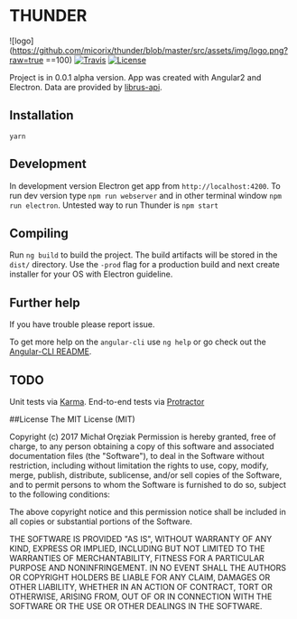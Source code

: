 # THUNDER
  ![logo](https://github.com/micorix/thunder/blob/master/src/assets/img/logo.png?raw=true ==100)
  [![Travis](https://img.shields.io/travis/rust-lang/rust.svg)]()
  [![License](https://img.shields.io/badge/license-MIT-green.svg?style=flat)](http://opensource.org/licenses/MIT)

Project is in 0.0.1 alpha version. App was created with Angular2 and Electron. Data are provided by [librus-api](https://github.com/Mati365/librus-api).


## Installation
```
yarn
```

## Development
In development version Electron get app from `http://localhost:4200`.
To run dev version type `npm run webserver` and in other terminal window `npm run electron`.
Untested way to run Thunder is `npm start`
## Compiling

Run `ng build` to build the project. The build artifacts will be stored in the `dist/` directory. Use the `-prod` flag for a production build and next create installer for your OS with Electron guideline.

## Further help
If you have trouble please report issue.

To get more help on the `angular-cli` use `ng help` or go check out the [Angular-CLI README](https://github.com/angular/angular-cli/blob/master/README.md).
## TODO
Unit tests via [Karma](https://karma-runner.github.io).
End-to-end tests via [Protractor](http://www.protractortest.org/)

##License
The MIT License (MIT)

Copyright (c) 2017 Michał Oręziak
Permission is hereby granted, free of charge, to any person obtaining a copy of this software and associated documentation files (the "Software"), to deal in the Software without restriction, including without limitation the rights to use, copy, modify, merge, publish, distribute, sublicense, and/or sell copies of the Software, and to permit persons to whom the Software is furnished to do so, subject to the following conditions:

The above copyright notice and this permission notice shall be included in all copies or substantial portions of the Software.

THE SOFTWARE IS PROVIDED "AS IS", WITHOUT WARRANTY OF ANY KIND, EXPRESS OR IMPLIED, INCLUDING BUT NOT LIMITED TO THE WARRANTIES OF MERCHANTABILITY, FITNESS FOR A PARTICULAR PURPOSE AND NONINFRINGEMENT. IN NO EVENT SHALL THE AUTHORS OR COPYRIGHT HOLDERS BE LIABLE FOR ANY CLAIM, DAMAGES OR OTHER LIABILITY, WHETHER IN AN ACTION OF CONTRACT, TORT OR OTHERWISE, ARISING FROM, OUT OF OR IN CONNECTION WITH THE SOFTWARE OR THE USE OR OTHER DEALINGS IN THE SOFTWARE.
